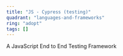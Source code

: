 ```yaml
---
title: "JS - Cypress (testing)"
quadrant: "languages-and-frameworks"
ring: "adopt"
tags: []
---
```


A JavaScript End to End Testing Framework
